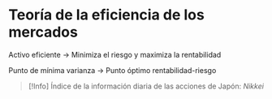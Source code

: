 # Teoría de la eficiencia de los mercados


Activo eficiente -> Minimiza el riesgo y maximiza la rentabilidad

Punto de mínima varianza -> Punto óptimo rentabilidad-riesgo



>[!Info]
>Índice de la información diaria de las acciones de Japón: _Nikkei_

